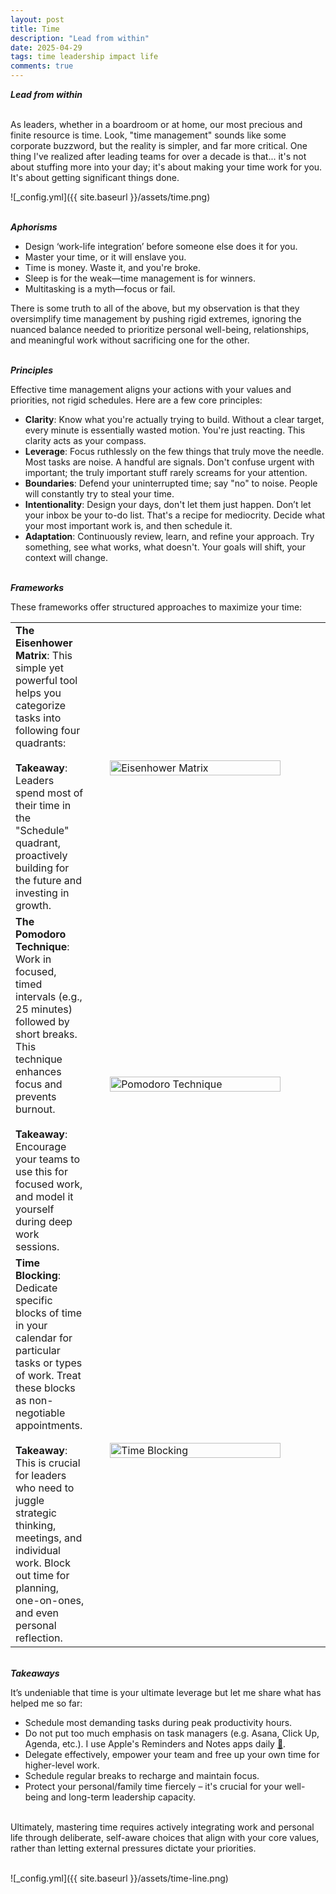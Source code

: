 ```yaml
---
layout: post
title: Time
description: "Lead from within"
date: 2025-04-29
tags: time leadership impact life
comments: true
---
```


***Lead from within***

\
As leaders, whether in a boardroom or at home, our most precious and finite resource is time. Look, "time management" sounds like some corporate buzzword, but the reality is simpler, and far more critical. One thing I've realized after leading teams for over a decade is that... it's not about stuffing more into your day; it's about making your time work for you. It's about getting significant things done.

![_config.yml]({{ site.baseurl }}/assets/time.png)

\
***Aphorisms***
* Design ‘work-life integration’ before someone else does it for you.
* Master your time, or it will enslave you.
* Time is money. Waste it, and you're broke.
* Sleep is for the weak—time management is for winners.
* Multitasking is a myth—focus or fail.

There is some truth to all of the above, but my observation is that they oversimplify time management by pushing rigid extremes, ignoring the nuanced balance needed to prioritize personal well-being, relationships, and meaningful work without sacrificing one for the other.

\
***Principles***

Effective time management aligns your actions with your values and priorities, not rigid schedules. Here are a few core principles:
* **Clarity**: Know what you're actually trying to build. Without a clear target, every minute is essentially wasted motion. You're just reacting. This clarity acts as your compass.
* **Leverage**: Focus ruthlessly on the few things that truly move the needle. Most tasks are noise. A handful are signals. Don't confuse urgent with important; the truly important stuff rarely screams for your attention.
* **Boundaries**: Defend your uninterrupted time; say "no" to noise. People will constantly try to steal your time.
* **Intentionality**: Design your days, don't let them just happen. Don’t let your inbox be your to-do list. That's a recipe for mediocrity. Decide what your most important work is, and then schedule it.
* **Adaptation**: Continuously review, learn, and refine your approach. Try something, see what works, what doesn't. Your goals will shift, your context will change.

\
***Frameworks***

These frameworks offer structured approaches to maximize your time:

<table>
  <tr>
    <td style="width: 25%; vertical-align: top;;">
      <b>The Eisenhower Matrix</b>: This simple yet powerful tool helps you categorize tasks into following four quadrants:
      <br><br><b>Takeaway</b>: Leaders spend most of their time in the "Schedule" quadrant, proactively building for the future and investing in growth.
    </td>
    <td style="width: 5%"></td>
    <td style="width: 70%; vertical-align: middle;;">
      <img style="vertical-align: middle;" src="{{ site.baseurl }}/assets/eisenhower-matrix.webp" alt="Eisenhower Matrix" title="Eisenhower Matrix" width="90%" height="90%" />
    </td>
  </tr>
  <tr>
    <td style="width: 25%; vertical-align: top;;">
      <b>The Pomodoro Technique</b>: Work in focused, timed intervals (e.g., 25 minutes) followed by short breaks. This technique enhances focus and prevents burnout.
      <br><br><b>Takeaway</b>: Encourage your teams to use this for focused work, and model it yourself during deep work sessions.
    </td>
    <td style="width: 5%"></td>
    <td style="width: 70%; vertical-align: middle;;">
      <img style="vertical-align: middle;" src="{{ site.baseurl }}/assets/pomodoro-technique.png" alt="Pomodoro Technique" title="Pomodoro Technique" width="90%" height="70%" />
    </td>
  </tr>
  <tr>
    <td style="width: 25%; vertical-align: top;;">
      <b>Time Blocking</b>: Dedicate specific blocks of time in your calendar for particular tasks or types of work. Treat these blocks as non-negotiable appointments.
      <br><br><b>Takeaway</b>: This is crucial for leaders who need to juggle strategic thinking, meetings, and individual work. Block out time for planning, one-on-ones, and even personal reflection.
    </td>
    <td style="width: 5%"></td>
    <td style="width: 70%; vertical-align: middle;;">
      <img style="vertical-align: middle;" src="{{ site.baseurl }}/assets/time-blocking.png" alt="Time Blocking" title="Time Blocking" width="90%" height="55%" />
    </td>
  </tr>
</table>

\
***Takeaways***

It’s undeniable that time is your ultimate leverage but let me share what has helped me so far:
* Schedule most demanding tasks during peak productivity hours.
* Do not put too much emphasis on task managers (e.g. Asana, Click Up, Agenda, etc.). I use Apple's Reminders and Notes apps daily [🔗](https://i.imgur.com/xVGnPwF.png).
* Delegate effectively, empower your team and free up your own time for higher-level work.
* Schedule regular breaks to recharge and maintain focus.
* Protect your personal/family time fiercely – it's crucial for your well-being and long-term leadership capacity.

\
Ultimately, mastering time requires actively integrating work and personal life through deliberate, self-aware choices that align with your core values, rather than letting external pressures dictate your priorities.

\
![_config.yml]({{ site.baseurl }}/assets/time-line.png)
